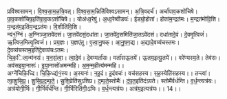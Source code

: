 

  
प्रवि॑श्वसामन्। वि॒श्व॒सा॒म॒न्न॒त्रि॒वत्। वि॒श्व॒सा॒म॒न्निति॑विश्वऽसामन्। अ॒त्रि॒वदर्च॑। अर्चा॑पाव॒कशो॑चिषे। पा॒व॒कशो॑चिष॒इति॑पा॒व॒कऽशो॑चिषे।। योअ॑ध्व॒रेषु॑। अ॒ध्व॒रेष्वीड्यः॑। ईड्यो॒होता॑। होता॑म॒न्द्रत॑मः। म॒न्द्रत॑मोवि॒शि। म॒न्द्रत॑म॒इति॑म॒न्द्रऽत॑मः। वि॒शीति॑वि॒शि।  
न्य॑१॒॑ग्निं। अ॒ग्निञ्जा॒तवे॑दसं। जा॒तवे॑दसं॒दधा॑ता। जा॒तवे॑द॒समिति॑जा॒तऽवे॑दसं। दधा॑तादे॒वं। दे॒वमृ॒त्विजं॑। ऋ॒त्विज॒मित्यृ॒त्विजं॑।। प्रय॒ज्ञः। य॒ज्ञए॑तु। ए॒त्वा॒नु॒षक्। आ॒नु॒ष॒ग॒द्य। अ॒द्यादे॒वव्य॑चस्तमः। दे॒वव्य॑चस्तम॒इति॑दे॒वव्य॑चःऽतमः।  
चि॒क॒ित्व॒न्म॑नसं। म॒न॒सं॒त्वा॒। त्वा॒दे॒वं। दे॒वम्मर्ता॑सः। मर्ता॑सऊ॒तये॑। ऊ॒तय॒इत्यू॒तये॑।। वरे॑ण्यस्य॒ते। तेव॑सः। अव॑सइया॒नासः॑। इ॒या॒नासो॑अमन्महि। अ॒म॒न्म॒हीत्य॑मन्महि।।  
अग्ने॑चिकि॒ध्दि। चि॒कि॒ध्द्य॑१॒॑स्य। अ॒स्यनः॑। न॒इ॒दं। इ॒दंवचः॑। वच॑सहस्य। स॒ह॒स्येति॑सहस्य।। तन्त्वा॑। त्वा॒शु॒सि॒प्र॒। शु॒सि॒प्र॒द॒म्प॒ते॒। सु॒शि॒प्रेति॑सुऽशिप्र। द॒म्प॒ते॒स्तोमैः॑। दं॒प॒त॒इति॑दंऽपते। स्तोमै॑र्वर्धन्ति। व॒र्ध॒न्त्यत्र॑यः। अत्र॑योगी॒र्भिः। गी॒र्भिर्व॑र्धन्ति। गी॒र्भिरिति॑गीः॒ऽभिः। व॒र्ध॒न्त्यत्र॑यः। अत्र॑य॒इत्यत्र॑यः।। 14।।  
